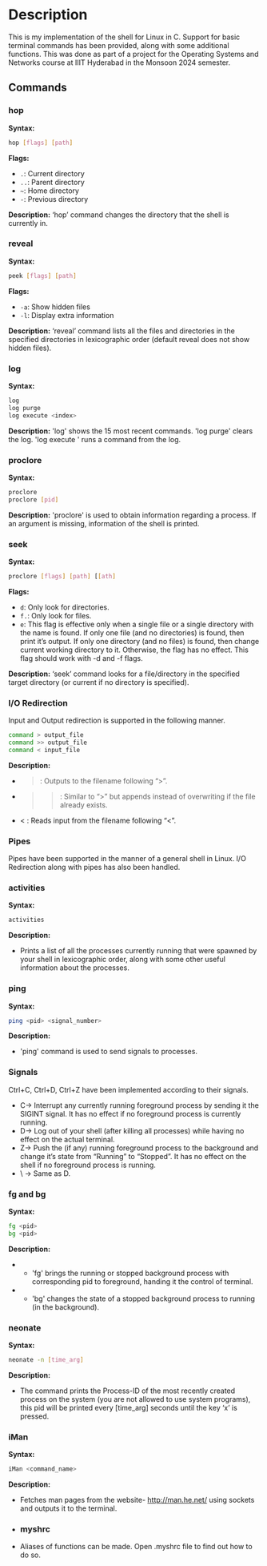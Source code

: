 # Description
This is my implementation of the shell for Linux in C. Support for basic terminal commands has been
provided, along with some additional functions.
This was done as part of a project for the Operating Systems and Networks course at IIIT Hyderabad in the Monsoon 2024 semester.

## Commands

### hop
**Syntax:**
```bash
hop [flags] [path]
```
**Flags:**
- `.`: Current directory
- `..`: Parent directory
- `~`: Home directory
- `-`: Previous directory

**Description:**
‘hop’ command changes the directory that the shell is currently in.

### reveal
**Syntax:**
```bash
peek [flags] [path]
```
**Flags:**
- `-a`: Show hidden files
- `-l`: Display extra information

**Description:**
‘reveal’ command lists all the files and directories in the specified directories in lexicographic order (default reveal does not show hidden files).

### log
**Syntax:**
```bash
log
log purge
log execute <index>
```

**Description:**
'log' shows the 15 most recent commands. 'log purge' clears the log. 'log execute <index>'  runs a command from the log.

### proclore
**Syntax:**
```bash
proclore
proclore [pid]
```
**Description:**
'proclore' is used to obtain information regarding a process. If an argument is missing, information of the shell is printed.

### seek
**Syntax:**
```bash
proclore [flags] [path] [[ath]
```
**Flags:**
- `d`:  Only look for directories.
- `f.`:  Only look for files.
- `e`: This flag is effective only when a single file or a single directory with the name is found. If only one file (and no directories) is found, then print it’s output. If only one directory (and no files) is found, then change current working directory to it. Otherwise, the flag has no effect. This flag should work with -d and -f flags.

**Description:**
‘seek’ command looks for a file/directory in the specified target directory (or current if no directory is specified).

### I/O Redirection
Input and Output redirection is supported in the following manner.
```bash
command > output_file
command >> output_file
command < input_file
```
**Description:**
- > : Outputs to the filename following “>”.
- >> : Similar to “>” but appends instead of overwriting if the file already exists.
- < : Reads input from the filename following “<”.

### Pipes
Pipes have been supported in the manner of a general shell in Linux.
I/O Redirection along with pipes has also been handled.

### activities
**Syntax:**
```bash
activities
```
**Description:**
- Prints a list of all the processes currently running that were spawned by your shell in lexicographic order, along with some other useful information about the processes.

### ping
**Syntax:**
```bash
ping <pid> <signal_number>
```
**Description:**
- 'ping' command is used to send signals to processes.

### Signals
Ctrl+C, Ctrl+D, Ctrl+Z have been implemented according to their signals.
- C-> Interrupt any currently running foreground process by sending it the SIGINT signal. It has no effect if no foreground process is currently running.
- D-> Log out of your shell (after killing all processes) while having no effect on the actual terminal.
- Z-> Push the (if any) running foreground process to the background and change it’s state from “Running” to “Stopped”. It has no effect on the shell if no foreground process is running.
- \ -> Same as D.

### fg and bg
**Syntax:**
```bash
fg <pid>
bg <pid>
```
**Description:**
- - 'fg' brings the running or stopped background process with corresponding pid to foreground, handing it the control of terminal.
- - 'bg' changes the state of a stopped background process to running (in the background).
 
### neonate
**Syntax:**
```bash
neonate -n [time_arg]
```
**Description:**
- The command prints the Process-ID of the most recently created process on the system (you are not allowed to use system programs), this pid will be printed every [time_arg] seconds until the key ‘x’ is pressed.

### iMan
**Syntax:**
```bash
iMan <command_name>
```
**Description:**
- Fetches man pages from the website- http://man.he.net/ using sockets and outputs it to the terminal.

- ### myshrc
- Aliases of functions can be made. Open .myshrc file to find out how to do so.
